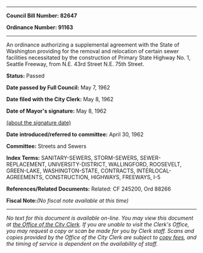 

********

**Council Bill Number: 82647**
   
**Ordinance Number: 91163**
********

 An ordinance authorizing a supplemental agreement with the State of Washington providing for the removal and relocation of certain sewer facilities necessitated by the construction of Primary State Highway No. 1, Seattle Freeway, from N.E. 43rd Street N.E. 75th Street.

**Status:** Passed
   
**Date passed by Full Council:** May 7, 1962
   
**Date filed with the City Clerk:** May 8, 1962
   
**Date of Mayor's signature:** May 8, 1962
   
[(about the signature date)](/~public/approvaldate.htm)
   
   
   
**Date introduced/referred to committee:** April 30, 1962
   
**Committee:** Streets and Sewers
   
   
**Index Terms:** SANITARY-SEWERS, STORM-SEWERS, SEWER-REPLACEMENT, UNIVERSITY-DISTRICT, WALLINGFORD, ROOSEVELT, GREEN-LAKE, WASHINGTON-STATE, CONTRACTS, INTERLOCAL-AGREEMENTS, CONSTRUCTION, HIGHWAYS, FREEWAYS, I-5

**References/Related Documents:** Related: CF 245200, Ord 88266

**Fiscal Note:**_(No fiscal note available at this time)_
********

_No text for this document is available on-line. You may view this document at [the Office of the City Clerk](http://www.seattle.gov/leg/clerk/contactUs.htm). If you are unable to visit the Clerk's Office, you may request a copy or scan be made for you by Clerk staff. Scans and copies provided by the Office of the City Clerk are subject to [copy fees](http://clerk.seattle.gov/~public/clerkfees.htm), and the timing of service is dependent on the availability of staff._

